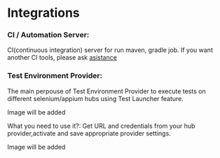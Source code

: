 # Integrations


### CI / Automation Server:
CI(continuous integration) server for run maven, gradle job.
If you want another CI tools, please ask [asistance](https://t.me/zebrunner)

### Test Environment Provider:
The main perpouse of Test Environment Provider to execute tests on different selenium/appium hubs using Test Launcher feature.

Image will be added

What you need to use it?:
Get URL and credentials from your hub provider,activate and save appropriate provider settings. 

Image will be added

